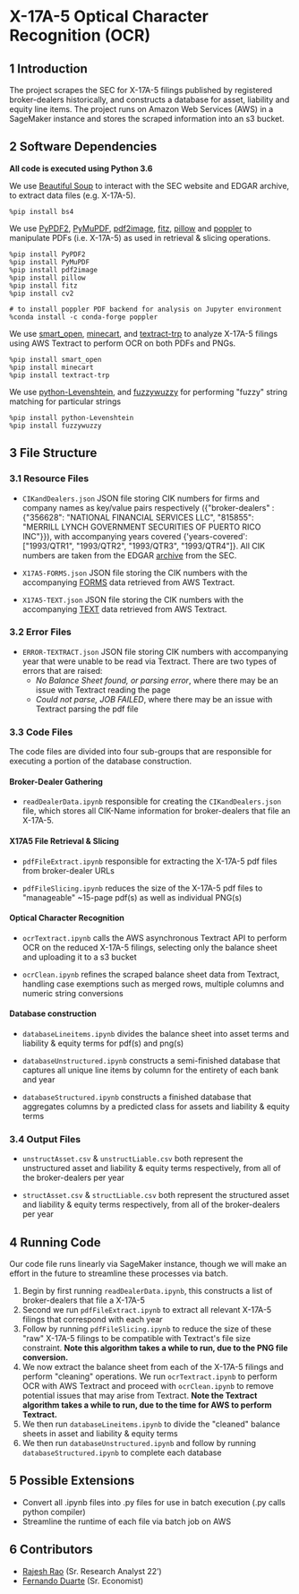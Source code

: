 # X-17A-5 Optical Character Recognition (OCR)

## 1	Introduction
The project scrapes the SEC for X-17A-5 filings published by registered broker-dealers historically, and constructs a database for asset, liability and equity line items. The project runs on Amazon Web Services (AWS) in a SageMaker instance and stores the scraped information into an s3 bucket. 

## 2	Software Dependencies
**All code is executed using Python 3.6**

We use [Beautiful Soup](https://www.crummy.com/software/BeautifulSoup/bs4/doc/) to interact with the SEC website and EDGAR archive, to extract data files (e.g. X-17A-5). 
```
%pip install bs4
```

We use [PyPDF2](https://pythonhosted.org/PyPDF2/), [PyMuPDF](https://github.com/pymupdf/PyMuPDF), [pdf2image](https://pypi.org/project/pdf2image/), [fitz](https://pypi.org/project/fitz/), [pillow](https://pillow.readthedocs.io/en/stable/) and [poppler](https://poppler.freedesktop.org/) to manipulate PDFs (i.e. X-17A-5) as used in retrieval & slicing operations. 
```
%pip install PyPDF2
%pip install PyMuPDF
%pip install pdf2image 
%pip install pillow
%pip install fitz 
%pip install cv2 

# to install poppler PDF backend for analysis on Jupyter environment  
%conda install -c conda-forge poppler      
```

We use [smart_open](https://pypi.org/project/smart-open/), [minecart](https://pypi.org/project/minecart/), and [textract-trp](https://pypi.org/project/textract-trp/) to analyze X-17A-5 filings using AWS Textract to perform OCR on both PDFs and PNGs.   
```
%pip install smart_open
%pip install minecart
%pip install textract-trp
```

We use [python-Levenshtein](https://pypi.org/project/python-Levenshtein/), and [fuzzywuzzy](https://pypi.org/project/fuzzywuzzy/) for performing "fuzzy" string matching for particular strings
```
%pip install python-Levenshtein
%pip install fuzzywuzzy
```

## 3	File Structure

### 3.1 	Resource Files

* `CIKandDealers.json` JSON file storing CIK numbers for firms and company names as key/value pairs respectively ({"broker-dealers" : {"356628": "NATIONAL FINANCIAL SERVICES LLC", "815855": "MERRILL LYNCH GOVERNMENT SECURITIES OF PUERTO RICO INC"}}), with accompanying years covered {'years-covered': ["1993/QTR1", "1993/QTR2", "1993/QTR3", "1993/QTR4"]}. All CIK numbers are taken from the EDGAR [archive](https://www.sec.gov/Archives/edgar/full-index/) from the SEC. 

* `X17A5-FORMS.json` JSON file storing the CIK numbers with the accompanying [FORMS](https://docs.aws.amazon.com/textract/latest/dg/how-it-works-kvp.html) data retrieved from AWS Textract.

* `X17A5-TEXT.json` JSON file storing the CIK numbers with the accompanying [TEXT](https://docs.aws.amazon.com/textract/latest/dg/how-it-works-lines-words.html) data retrieved from AWS Textract.

### 3.2 	Error Files

* `ERROR-TEXTRACT.json` JSON file storing CIK numbers with accompanying year that were unable to be read via Textract. There are two types of errors that are raised:
    * *No Balance Sheet found, or parsing error*, where there may be an issue with Textract reading the page
    * *Could not parse, JOB FAILED*, where there may be an issue with Textract parsing the pdf file   
    
### 3.3 	Code Files

The code files are divided into four sub-groups that are responsible for executing a portion of the database construction. 

#### Broker-Dealer Gathering

   * `readDealerData.ipynb` responsible for creating the `CIKandDealers.json` file, which stores all CIK-Name information for broker-dealers that file an X-17A-5.   

#### X17A5 File Retrieval & Slicing

   * `pdfFileExtract.ipynb` responsible for extracting the X-17A-5 pdf files from broker-dealer URLs

   * `pdfFileSlicing.ipynb` reduces the size of the X-17A-5 pdf files to "manageable" ~15-page pdf(s) as well as individual PNG(s)

#### Optical Character Recognition

   * `ocrTextract.ipynb` calls the AWS asynchronous Textract API to perform OCR on the reduced X-17A-5 filings, selecting only the balance sheet and uploading it to a s3 bucket

   * `ocrClean.ipynb` refines the scraped balance sheet data from Textract, handling case exemptions such as merged rows, multiple columns and numeric string conversions 

#### Database construction

   * `databaseLineitems.ipynb` divides the balance sheet into asset terms and liability & equity terms for pdf(s) and png(s)

   * `databaseUnstructured.ipynb` constructs a semi-finished database that captures all unique line items by column for the entirety of each bank and year

   * `databaseStructured.ipynb` constructs a finished database that aggregates columns by a predicted class for assets and liability & equity terms

### 3.4 	Output Files

   * `unstructAsset.csv` & `unstructLiable.csv` both represent the unstructured asset and liability & equity terms respectively, from all of the broker-dealers per year 

   * `structAsset.csv` & `structLiable.csv` both represent the structured asset and liability & equity terms respectively, from all of the broker-dealers per year 

## 4	Running Code

Our code file runs linearly via SageMaker instance, though we will make an effort in the future to streamline these processes via batch. 

1. Begin by first running `readDealerData.ipynb`, this constructs a list of broker-dealers that file a X-17A-5 
2. Second we run `pdfFileExtract.ipynb` to extract all relevant X-17A-5 filings that correspond with each year
3. Follow by running `pdfFileSlicing.ipynb` to reduce the size of these "raw" X-17A-5 filings to be compatible with Textract's file size constraint. **Note this algorithm takes a while to run, due to the PNG file conversion.**
4. We now extract the balance sheet from each of the X-17A-5 filings and perform "cleaning" operations. We run `ocrTextract.ipynb` to perform OCR with AWS Textract and proceed with `ocrClean.ipynb` to remove potential issues that may arise from Textract. **Note the Textract algorithm takes a while to run, due to the time for AWS to perform Textract.**
5. We then run `databaseLineitems.ipynb` to divide the "cleaned" balance sheets in asset and liability & equity terms
6. We then run `databaseUnstructured.ipynb` and follow by running `databaseStructured.ipynb` to complete each database 

## 5	Possible Extensions
* Convert all .ipynb files into .py files for use in batch execution (.py calls python compiler)
* Streamline the runtime of each file via batch job on AWS

## 6	Contributors
* [Rajesh Rao](https://github.com/Raj9898) (Sr. Research Analyst 22’)
* [Fernando Duarte](https://github.com/fernando-duarte) (Sr. Economist)
